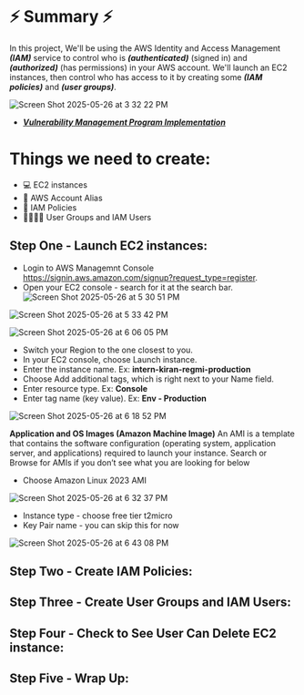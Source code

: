 # ⚡️ Summary ⚡️

In this project, We'll be using the AWS Identity and Access Management ***(IAM)*** service to control who is ***(authenticated)*** (signed in) and ***(authorized)*** (has permissions) in your AWS account. 
We'll launch an EC2 instances, then control who has access to it by creating some ***(IAM policies)*** and ***(user groups)***. 

![Screen Shot 2025-05-26 at 3 32 22 PM](https://github.com/user-attachments/assets/cf917b76-e80c-445d-b2cc-a7ddd60ccd97)
- ***[Vulnerability Management Program Implementation](https://github.com/kiran-regmi/vulnerability-management-program)***

# Things we need to create: 
* 💻 EC2 instances 
* 🔖 AWS Account Alias 
* 📏 IAM Policies
* 👩‍👩‍👧‍👧 User Groups and IAM Users 


## Step One - Launch EC2 instances: 
* Login to AWS Managemnt Console https://signin.aws.amazon.com/signup?request_type=register.
* Open your EC2 console - search for it at the search bar.
![Screen Shot 2025-05-26 at 5 30 51 PM](https://github.com/user-attachments/assets/429e412f-1a82-4778-b4e6-062e1b707d8e)

![Screen Shot 2025-05-26 at 5 33 42 PM](https://github.com/user-attachments/assets/adf168e1-8042-4420-afc1-972f081e7b87)

![Screen Shot 2025-05-26 at 6 06 05 PM](https://github.com/user-attachments/assets/cc23306a-ddca-4179-9bc9-5f012d775b95)
* Switch your Region to the one closest to you.
* In your EC2 console, choose Launch instance.
* Enter the instance name. Ex: **intern-kiran-regmi-production**
* Choose Add additional tags, which is right next to your Name field.
* Enter resource type. Ex: **Console**
* Enter tag name (key value). Ex: **Env - Production**

![Screen Shot 2025-05-26 at 6 18 52 PM](https://github.com/user-attachments/assets/9ea2e5e3-92ad-4a41-a109-b663aa525f39)

**Application and OS Images (Amazon Machine Image)**
An AMI is a template that contains the software configuration (operating system, application server, and applications) required to launch your instance. Search or Browse for AMIs if you don’t see what you are looking for below
* Choose Amazon Linux 2023 AMI

![Screen Shot 2025-05-26 at 6 32 37 PM](https://github.com/user-attachments/assets/a4d16fbb-192d-435d-8a6f-1e7eb106dc45)

* Instance type - choose free tier t2micro
* Key Pair name - you can skip this for now

![Screen Shot 2025-05-26 at 6 43 08 PM](https://github.com/user-attachments/assets/5d9d5eac-10c2-4c62-8fc5-939bf1731e64)



## Step Two - Create IAM Policies:

## Step Three - Create User Groups and IAM Users:

## Step Four - Check to See User Can Delete EC2 instance:

## Step Five - Wrap Up:
